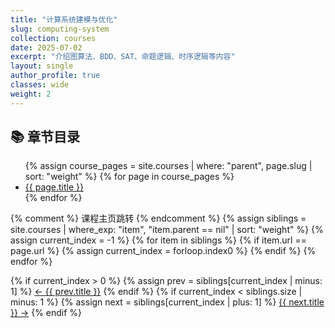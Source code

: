 ```yaml
---
title: "计算系统建模与优化"
slug: computing-system
collection: courses
date: 2025-07-02
excerpt: "介绍图算法、BDD、SAT、命题逻辑、时序逻辑等内容"
layout: single
author_profile: true
classes: wide
weight: 2
---
```


## 📚 章节目录

<ul>
  {% assign course_pages = site.courses | where: "parent", page.slug | sort: "weight" %}
  {% for page in course_pages %}
    <li><a href="{{ page.url }}">{{ page.title }}</a></li>
  {% endfor %}
</ul>

{% comment %} 课程主页跳转 {% endcomment %}
{% assign siblings = site.courses | where_exp: "item", "item.parent == nil" | sort: "weight" %}
{% assign current_index = -1 %}
{% for item in siblings %}
  {% if item.url == page.url %}
    {% assign current_index = forloop.index0 %}
  {% endif %}
{% endfor %}

<nav class="pagination">
  {% if current_index > 0 %}
    {% assign prev = siblings[current_index | minus: 1] %}
    <a class="prev" href="{{ prev.url }}">&larr; {{ prev.title }}</a>
  {% endif %}
  {% if current_index < siblings.size | minus: 1 %}
    {% assign next = siblings[current_index | plus: 1] %}
    <a class="next" href="{{ next.url }}">{{ next.title }} &rarr;</a>
  {% endif %}
</nav>
